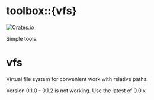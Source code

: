 # toolbox::{vfs}

[![Crates.io](https://img.shields.io/crates/l/toolbox.svg)](https://github.com/torkve/shotwellvfs/blob/master/LICENSE)

Simple tools.

# vfs
Virtual file system for convenient work with relative paths. 

Version 0.1.0 - 0.1.2 is not working. Use the latest of 0.0.x